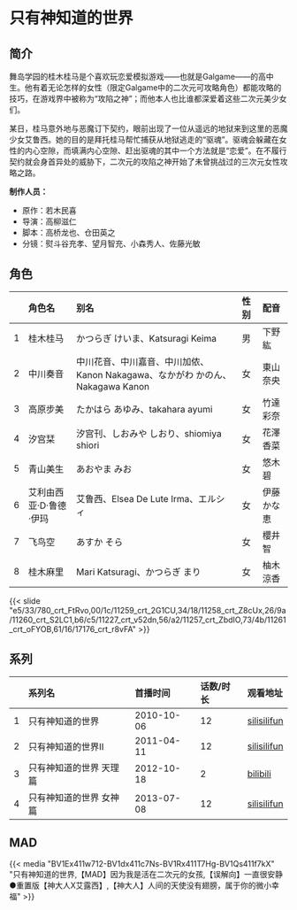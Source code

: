 # 只有神知道的世界


## 简介

舞岛学园的桂木桂马是个喜欢玩恋爱模拟游戏——也就是Galgame——的高中生。他有着无论怎样的女性（限定Galgame中的二次元可攻略角色）都能攻略的技巧，在游戏界中被称为“攻陷之神”；而他本人也比谁都深爱着这些二次元美少女们。

某日，桂马意外地与恶魔订下契约，眼前出现了一位从遥远的地狱来到这里的恶魔少女艾鲁西。她的目的是拜托桂马帮忙捕获从地狱逃走的“驱魂”。驱魂会躲藏在女性的内心空隙，而填满内心空隙、赶出驱魂的其中一个方法就是“恋爱”。在不履行契约就会身首异处的威胁下，二次元的攻陷之神开始了未曾挑战过的三次元女性攻略之路。

**制作人员：**
- 原作：若木民喜
- 导演：高柳滋仁
- 脚本：高桥龙也、仓田英之
- 分镜：熨斗谷充孝、望月智充、小森秀人、佐藤光敏

## 角色

|     |   角色名   |   别名  | 性别 |  配音  |
|:--- |:------  |:----      |:---  |:--   |
| 1 | 桂木桂马 | かつらぎ けいま、Katsuragi Keima | 男 | 下野紘 |
| 2 | 中川奏音 | 中川花音、中川嘉音、中川加侬、Kanon Nakagawa、なかがわ かのん、Nakagawa Kanon | 女 | 東山奈央 |
| 3 | 高原步美 | たかはら あゆみ、takahara ayumi | 女 | 竹達彩奈 |
| 4 | 汐宫栞 | 汐宫刊、しおみや しおり、shiomiya shiori | 女 | 花澤香菜 |
| 5 | 青山美生 | あおやま みお | 女 | 悠木碧 |
| 6 | 艾利由西亚·D·鲁德·伊玛 | 艾鲁西、Elsea De Lute Irma、エルシィ | 女 | 伊藤かな恵 |
| 7 | 飞鸟空 | あすか そら | 女 | 櫻井智 |
| 8 | 桂木麻里 | Mari Katsuragi、かつらぎ まり | 女 | 柚木涼香 |

{{< slide "e5/33/780_crt_FtRvo,00/1c/11259_crt_2G1CU,34/18/11258_crt_Z8cUx,26/9a/11260_crt_S2LC1,b6/c5/11227_crt_v52dn,56/a2/11257_crt_ZbdIO,73/4b/11261_crt_oFYOB,61/16/17176_crt_r8vFA" >}}

## 系列

|     |   系列名   |   首播时间  | 话数/时长  | 观看地址 |
|:---  |:------    |:----      |:---       |:---  |
| 1 | 只有神知道的世界 | 2010-10-06 | 12 | [silisilifun](https://www.silisilifun.com/vodplay/ohZ7777Z/1/1/)  |
| 2 | 只有神知道的世界II | 2011-04-11 | 12 | [silisilifun](https://www.silisilifun.com/vodplay/fn77777Z/2/1/)  |
| 3 | 只有神知道的世界 天理篇 | 2012-10-18 | 2 | [bilibili](https://www.bilibili.com/video/BV12s41157JV)  |
| 4 | 只有神知道的世界 女神篇 | 2013-07-08 | 12 | [silisilifun](https://www.silisilifun.com/vodplay/ofZ7777Z/1/1/) |

## MAD

{{< media  "BV1Ex411w712-BV1dx411c7Ns-BV1Rx411T7Hg-BV1Qs411f7kX" 
"只有神知道的世界,【MAD】因为我是活在二次元的女孩,【误解向】一直很安静●重置版【神大人X艾露西】,【神大人】人间的天使没有翅膀，属于你的微小幸福" >}}


